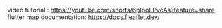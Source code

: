 video tutorial : https://youtube.com/shorts/6pIpoLPvcAs?feature=share
flutter map documentation: https://docs.fleaflet.dev/
